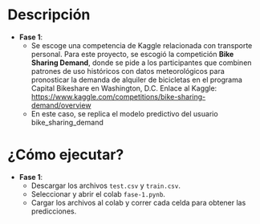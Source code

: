 # Descripción

- **Fase 1**:
    - Se escoge una competencia de Kaggle relacionada con transporte personal. Para este proyecto, se escogió la competición **Bike Sharing Demand**, donde se pide a los participantes que combinen patrones de uso históricos con datos meteorológicos para pronosticar la demanda de alquiler de bicicletas en el programa Capital Bikeshare en Washington, D.C.
      Enlace al Kaggle: https://www.kaggle.com/competitions/bike-sharing-demand/overview 
    - En este caso, se replica el modelo predictivo del usuario bike_sharing_demand

# ¿Cómo ejecutar?
- **Fase 1**: 
    - Descargar los archivos `test.csv` y `train.csv`.
    - Seleccionar y abrir el colab `fase-1.pynb`.
    - Cargar los archivos al colab y correr cada celda para obtener las predicciones.
  
